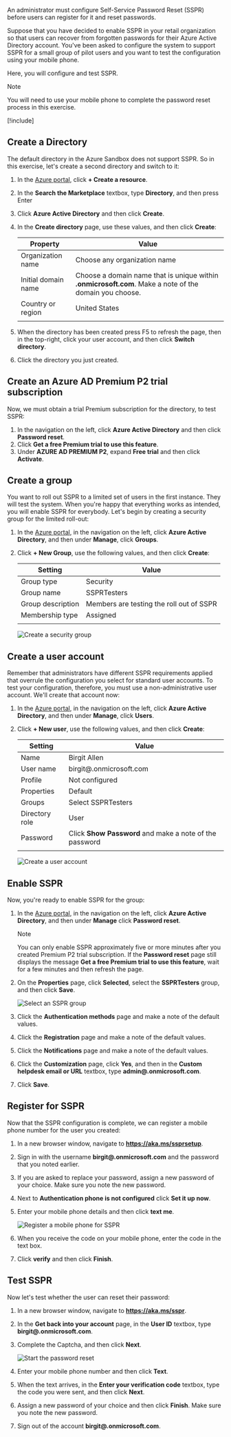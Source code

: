 An administrator must configure Self-Service Password Reset (SSPR) before users can register for it and reset passwords.

Suppose that you have decided to enable SSPR in your retail organization so that users can recover from forgotten passwords for their Azure Active Directory account. You've been asked to configure the system to support SSPR for a small group of pilot users and you want to test the configuration using your mobile phone.

Here, you will configure and test SSPR.

> [!NOTE]
> You will need to use your mobile phone to complete the password reset process in this exercise.

[!include[](../../../includes/azure-sandbox-activate.md)]

## Create a Directory

The default directory in the Azure Sandbox does not support SSPR. So in this exercise, let's create a second directory and switch to it:

<!-- NOTE: SSPR is not available to the default directory in the sandbox. When you create a new directory, it is available but only if you choose "Get a Premium trial to use this feature".  According to the following page, you won't be able to delete this directory until 30 days after if has been disabled. https://docs.microsoft.com/azure/active-directory/users-groups-roles/directory-delete-howto -->

1. In the [Azure portal](https://portal.azure.com/learn.docs.microsoft.com?azure-portal=true), click **+ Create a resource**.
1. In the **Search the Marketplace** textbox, type **Directory**, and then press Enter
1. Click **Azure Active Directory** and then click **Create**. 
1. In the **Create directory** page, use these values, and then click **Create**:

    | Property | Value |
    | --- | --- |
    | Organization name | Choose any organization name |
    | Initial domain name | Choose a domain name that is unique within **.onmicrosoft.com**. Make a note of the domain you choose. |
    | Country or region | United States |
    | | |

1. When the directory has been created press F5 to refresh the page, then in the top-right, click your user account, and then click **Switch directory**.
1. Click the directory you just created.

## Create an Azure AD Premium P2 trial subscription

Now, we must obtain a trial Premium subscription for the directory, to test SSPR:

1. In the navigation on the left, click **Azure Active Directory** and then click **Password reset**.
1. Click **Get a free Premium trial to use this feature**.
1. Under **AZURE AD PREMIUM P2**, expand **Free trial** and then click **Activate**.

## Create a group 

You want to roll out SSPR to a limited set of users in the first instance. They will test the system. When you're happy that everything works as intended, you will enable SSPR for everybody. Let's begin by creating a security group for the limited roll-out:

1. In the [Azure portal](https://portal.azure.com/learn.docs.microsoft.com?azure-portal=true), in the navigation on the left, click **Azure Active Directory**, and then under **Manage**, click **Groups**.
1. Click **+ New Group**, use the following values, and then click **Create**:

    | Setting | Value |
    | --- | --- |
    | Group type | Security |
    | Group name | SSPRTesters |
    | Group description | Members are testing the roll out of SSPR |
    | Membership type | Assigned |
    | | |

    ![Create a security group](../media/4-create-group.png)

## Create a user account

Remember that administrators have different SSPR requirements applied that overrule the configuration you select for standard user accounts. To test your configuration, therefore, you must use a non-administrative user account. We'll create that account now:

1. In the [Azure portal](https://portal.azure.com/learn.docs.microsoft.com?azure-portal=true), in the navigation on the left, click **Azure Active Directory**, and then under **Manage**, click **Users**.
1. Click **+ New user**, use the following values, and then click **Create**:

    | Setting | Value |
    | --- | --- |
    | Name | Birgit Allen |
    | User name | birgit@<your directory name>.onmicrosoft.com |
    | Profile | Not configured |
    | Properties | Default |
    | Groups | Select SSPRTesters |
    | Directory role | User |
    | Password | Click **Show Password** and make a note of the password |
    | | |

    ![Create a user account](../media/4-create-user.png)

## Enable SSPR

Now, you're ready to enable SSPR for the group:

1. In the [Azure portal](https://portal.azure.com/learn.docs.microsoft.com?azure-portal=true), in the navigation on the left, click **Azure Active Directory**, and then under **Manage** click **Password reset**. 

    > [!NOTE]
    > You can only enable SSPR approximately five or more minutes after you created Premium P2 trial subscription. If the **Password reset** page still displays the message **Get a free Premium trial to use this feature**, wait for a few minutes and then refresh the page.

1. On the **Properties** page, click **Selected**, select the **SSPRTesters** group, and then click **Save**.

    ![Select an SSPR group](../media/4-choose-sspr-group.png)

1. Click the **Authentication methods** page and make a note of the default values. 
1. Click the **Registration** page and make a note of the default values.
1. Click the **Notifications** page and make a note of the default values.
1. Click the **Customization** page, click **Yes**, and then in the **Custom helpdesk email or URL** textbox, type **admin@<your directory name>.onmicrosoft.com**.
1. Click **Save**.

## Register for SSPR

Now that the SSPR configuration is complete, we can register a mobile phone number for the user you created:

1. In a new browser window, navigate to **https://aka.ms/ssprsetup**.
1. Sign in with the username **birgit@<your directory name>.onmicrosoft.com** and the password that you noted earlier.
1. If you are asked to replace your password, assign a new password of your choice. Make sure you note the new password.
1. Next to **Authentication phone is not configured** click **Set it up now**.
1. Enter your mobile phone details and then click **text me**.

    ![Register a mobile phone for SSPR](../media/4-register-mobile-phone.png)

1. When you receive the code on your mobile phone, enter the code in the text box.
1. Click **verify** and then click **Finish**.

## Test SSPR

Now let's test whether the user can reset their password:

1. In a new browser window, navigate to **https://aka.ms/sspr**.
1. In the **Get back into your account** page, in the **User ID** textbox, type **birgit@<your directory name>.onmicrosoft.com**.
1. Complete the Captcha, and then click **Next**.

    ![Start the password reset](../media/4-start-password-reset.png)

1. Enter your mobile phone number and then click **Text**.
1. When the text arrives, in the **Enter your verification code** textbox, type the code you were sent, and then click **Next**.
1. Assign a new password of your choice and then click **Finish**. Make sure you note the new password.
1. Sign out of the account **birgit@<your directory name>.onmicrosoft.com**.